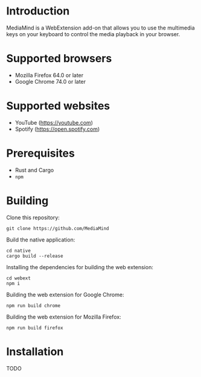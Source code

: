 # Introduction

MediaMind is a WebExtension add-on that allows you to use the multimedia keys
on your keyboard to control the media playback in your browser.

# Supported browsers

 * Mozilla Firefox 64.0 or later
 * Google Chrome 74.0 or later

# Supported websites

 * YouTube (https://youtube.com)
 * Spotify (https://open.spotify.com)

# Prerequisites

 * Rust and Cargo
 * `npm`

# Building

Clone this repository:

```
git clone https://github.com/MediaMind
```

Build the native application:

```
cd native
cargo build --release
```

Installing the dependencies for building the web extension:

```
cd webext
npm i
```

Building the web extension for Google Chrome:

```
npm run build chrome
```

Building the web extension for Mozilla Firefox:

```
npm run build firefox
```

# Installation

TODO

